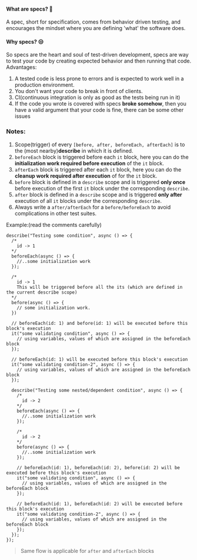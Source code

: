 #### What are specs? :thinking:

A spec, short for specification, comes from behavior driven testing, and encourages the mindset where you are defining 'what' the software does.

#### Why specs? :unamused:

So specs are the heart and soul of test-driven development, specs are way to test your code by creating expected behavior and then running that code.
Advantages:

1. A tested code is less prone to errors and is expected to work well in a production environment.
2. You don't want your code to break in front of clients.
3. CI(continuous integration is only as good as the tests being run in it)
4. If the code you wrote is covered with specs **broke somehow**, then you have a valid argument that your code is fine, there
   can be some other issues

### Notes:

1. Scope(trigger) of every `[before, after, beforeEach, afterEach]` is to the (most nearby)**describe** in which it is defined.
1. `beforeEach` block is triggered before each `it` block, here you can do the **initialization work required before execution** of the `it` block.
1. `afterEach` block is triggered after each `it` block, here you can do the **cleanup work required after execution** of for the `it` block.
1. `before` block is defined in a `describe` scope and is triggered **only once** before execution of the first `it` block under the corresponding `describe`.
1. `after` block is defined in a `describe` scope and is triggered **only after** execution of all `it` blocks under the corresponding `describe`.
1. Always write a `after/afterEach` for a `before/beforeEach` to avoid complications in other test suites.

Example:(read the comments carefully)

```
describe("Testing some condition", async () => {
  /*
    id -> 1
  */
  beforeEach(async () => {
    //..some initialization work
  });

  /*
    id -> 1
    This will be triggered before all the its (which are defined in the current describe scope)
  */
  before(async () => {
    // some initialization work.
  })

  // beforeEach(id: 1) and before(id: 1) will be executed before this block's execution
  it("some validating condition", async () => {
    // using variables, values of which are assigned in the beforeEach block
  });

  // beforeEach(id: 1) will be executed before this block's execution
  it("some validating condition-2", async () => {
    // using variables, values of which are assigned in the beforeEach block
  });

  describe("Testing some nested/dependent condition", async () => {
    /*
      id -> 2
    */
    beforeEach(async () => {
      //..some initialization work
    });

    /*
      id -> 2
    */
    before(async () => {
      //..some initialization work
    });

    // beforeEach(id: 1), beforeEach(id: 2), before(id: 2) will be executed before this block's execution
    it("some validating condition", async () => {
      // using variables, values of which are assigned in the beforeEach block
    });

    // beforeEach(id: 1), beforeEach(id: 2) will be executed before this block's execution
    it("some validating condition-2", async () => {
      // using variables, values of which are assigned in the beforeEach block
    });
  });
});
```

> Same flow is applicable for `after` and `afterEach` blocks
